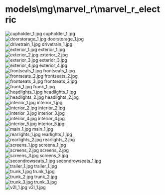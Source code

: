 <h1>models\mg\marvel_r\marvel_r_electric</h1>
<div class="container text-center">
<div class="row">
<div class="col col-lg-2 col-6">
<img src="https://media.evkx.net/multimedia/models/mg/marvel_r/marvel_r_electric/cupholder_1_xst.jpg" class="img-thumbnail" alt="cupholder_1.jpg">
cupholder_1.jpg
</div>
<div class="col col-lg-2 col-6">
<img src="https://media.evkx.net/multimedia/models/mg/marvel_r/marvel_r_electric/doorstorage_1_xst.jpg" class="img-thumbnail" alt="doorstorage_1.jpg">
doorstorage_1.jpg
</div>
<div class="col col-lg-2 col-6">
<img src="https://media.evkx.net/multimedia/models/mg/marvel_r/marvel_r_electric/drivetrain_1_xst.jpg" class="img-thumbnail" alt="drivetrain_1.jpg">
drivetrain_1.jpg
</div>
<div class="col col-lg-2 col-6">
<img src="https://media.evkx.net/multimedia/models/mg/marvel_r/marvel_r_electric/exterior_1_xst.jpg" class="img-thumbnail" alt="exterior_1.jpg">
exterior_1.jpg
</div>
<div class="col col-lg-2 col-6">
<img src="https://media.evkx.net/multimedia/models/mg/marvel_r/marvel_r_electric/exterior_2_xst.jpg" class="img-thumbnail" alt="exterior_2.jpg">
exterior_2.jpg
</div>
<div class="col col-lg-2 col-6">
<img src="https://media.evkx.net/multimedia/models/mg/marvel_r/marvel_r_electric/exterior_3_xst.jpg" class="img-thumbnail" alt="exterior_3.jpg">
exterior_3.jpg
</div>
<div class="col col-lg-2 col-6">
<img src="https://media.evkx.net/multimedia/models/mg/marvel_r/marvel_r_electric/exterior_4_xst.jpg" class="img-thumbnail" alt="exterior_4.jpg">
exterior_4.jpg
</div>
<div class="col col-lg-2 col-6">
<img src="https://media.evkx.net/multimedia/models/mg/marvel_r/marvel_r_electric/frontseats_1_xst.jpg" class="img-thumbnail" alt="frontseats_1.jpg">
frontseats_1.jpg
</div>
<div class="col col-lg-2 col-6">
<img src="https://media.evkx.net/multimedia/models/mg/marvel_r/marvel_r_electric/frontseats_2_xst.jpg" class="img-thumbnail" alt="frontseats_2.jpg">
frontseats_2.jpg
</div>
<div class="col col-lg-2 col-6">
<img src="https://media.evkx.net/multimedia/models/mg/marvel_r/marvel_r_electric/frontseats_3_xst.jpg" class="img-thumbnail" alt="frontseats_3.jpg">
frontseats_3.jpg
</div>
<div class="col col-lg-2 col-6">
<img src="https://media.evkx.net/multimedia/models/mg/marvel_r/marvel_r_electric/frunk_1_xst.jpg" class="img-thumbnail" alt="frunk_1.jpg">
frunk_1.jpg
</div>
<div class="col col-lg-2 col-6">
<img src="https://media.evkx.net/multimedia/models/mg/marvel_r/marvel_r_electric/headlights_1_xst.jpg" class="img-thumbnail" alt="headlights_1.jpg">
headlights_1.jpg
</div>
<div class="col col-lg-2 col-6">
<img src="https://media.evkx.net/multimedia/models/mg/marvel_r/marvel_r_electric/headlights_2_xst.jpg" class="img-thumbnail" alt="headlights_2.jpg">
headlights_2.jpg
</div>
<div class="col col-lg-2 col-6">
<img src="https://media.evkx.net/multimedia/models/mg/marvel_r/marvel_r_electric/interior_1_xst.jpg" class="img-thumbnail" alt="interior_1.jpg">
interior_1.jpg
</div>
<div class="col col-lg-2 col-6">
<img src="https://media.evkx.net/multimedia/models/mg/marvel_r/marvel_r_electric/interior_2_xst.jpg" class="img-thumbnail" alt="interior_2.jpg">
interior_2.jpg
</div>
<div class="col col-lg-2 col-6">
<img src="https://media.evkx.net/multimedia/models/mg/marvel_r/marvel_r_electric/interior_3_xst.jpg" class="img-thumbnail" alt="interior_3.jpg">
interior_3.jpg
</div>
<div class="col col-lg-2 col-6">
<img src="https://media.evkx.net/multimedia/models/mg/marvel_r/marvel_r_electric/interior_4_xst.jpg" class="img-thumbnail" alt="interior_4.jpg">
interior_4.jpg
</div>
<div class="col col-lg-2 col-6">
<img src="https://media.evkx.net/multimedia/models/mg/marvel_r/marvel_r_electric/interior_5_xst.jpg" class="img-thumbnail" alt="interior_5.jpg">
interior_5.jpg
</div>
<div class="col col-lg-2 col-6">
<img src="https://media.evkx.net/multimedia/models/mg/marvel_r/marvel_r_electric/main_1_xst.jpg" class="img-thumbnail" alt="main_1.jpg">
main_1.jpg
</div>
<div class="col col-lg-2 col-6">
<img src="https://media.evkx.net/multimedia/models/mg/marvel_r/marvel_r_electric/rearlights_1_xst.jpg" class="img-thumbnail" alt="rearlights_1.jpg">
rearlights_1.jpg
</div>
<div class="col col-lg-2 col-6">
<img src="https://media.evkx.net/multimedia/models/mg/marvel_r/marvel_r_electric/rearlights_2_xst.jpg" class="img-thumbnail" alt="rearlights_2.jpg">
rearlights_2.jpg
</div>
<div class="col col-lg-2 col-6">
<img src="https://media.evkx.net/multimedia/models/mg/marvel_r/marvel_r_electric/screens_1_xst.jpg" class="img-thumbnail" alt="screens_1.jpg">
screens_1.jpg
</div>
<div class="col col-lg-2 col-6">
<img src="https://media.evkx.net/multimedia/models/mg/marvel_r/marvel_r_electric/screens_2_xst.jpg" class="img-thumbnail" alt="screens_2.jpg">
screens_2.jpg
</div>
<div class="col col-lg-2 col-6">
<img src="https://media.evkx.net/multimedia/models/mg/marvel_r/marvel_r_electric/screens_3_xst.jpg" class="img-thumbnail" alt="screens_3.jpg">
screens_3.jpg
</div>
<div class="col col-lg-2 col-6">
<img src="https://media.evkx.net/multimedia/models/mg/marvel_r/marvel_r_electric/secondrowseats_1_xst.jpg" class="img-thumbnail" alt="secondrowseats_1.jpg">
secondrowseats_1.jpg
</div>
<div class="col col-lg-2 col-6">
<img src="https://media.evkx.net/multimedia/models/mg/marvel_r/marvel_r_electric/trailer_1_xst.jpg" class="img-thumbnail" alt="trailer_1.jpg">
trailer_1.jpg
</div>
<div class="col col-lg-2 col-6">
<img src="https://media.evkx.net/multimedia/models/mg/marvel_r/marvel_r_electric/trunk_1_xst.jpg" class="img-thumbnail" alt="trunk_1.jpg">
trunk_1.jpg
</div>
<div class="col col-lg-2 col-6">
<img src="https://media.evkx.net/multimedia/models/mg/marvel_r/marvel_r_electric/trunk_2_xst.jpg" class="img-thumbnail" alt="trunk_2.jpg">
trunk_2.jpg
</div>
<div class="col col-lg-2 col-6">
<img src="https://media.evkx.net/multimedia/models/mg/marvel_r/marvel_r_electric/trunk_3_xst.jpg" class="img-thumbnail" alt="trunk_3.jpg">
trunk_3.jpg
</div>
<div class="col col-lg-2 col-6">
<img src="https://media.evkx.net/multimedia/models/mg/marvel_r/marvel_r_electric/v2l_1_xst.jpg" class="img-thumbnail" alt="v2l_1.jpg">
v2l_1.jpg
</div>
</div>
</div>
